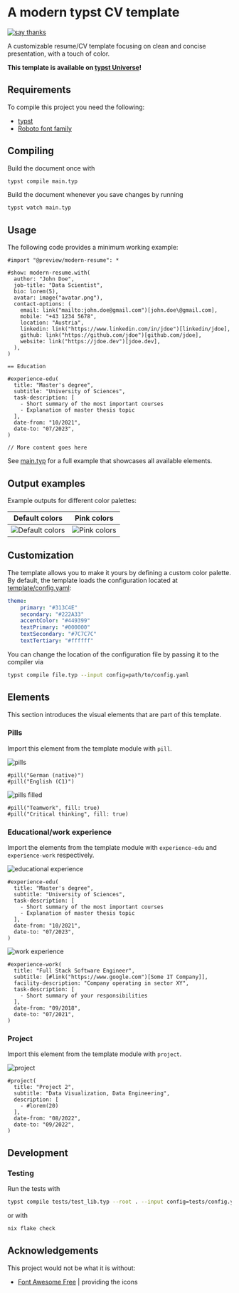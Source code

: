 # A modern typst CV template

[![say thanks](https://img.shields.io/badge/Say%20Thanks-👍-1EAEDB.svg)](https://github.com/peterpf/modern-typst-resume/stargazers)

A customizable resume/CV template focusing on clean and concise presentation, with a touch of color.

**This template is available on [typst Universe](https://typst.app/universe/package/modern-resume)!**

## Requirements

To compile this project you need the following:

- [typst](https://github.com/typst/typst)
- [Roboto font family](https://fonts.google.com/specimen/Roboto)

## Compiling

Build the document once with

```bash
typst compile main.typ
```

Build the document whenever you save changes by running

```bash
typst watch main.typ
```

## Usage

The following code provides a minimum working example:

```typst
#import "@preview/modern-resume": *

#show: modern-resume.with(
  author: "John Doe",
  job-title: "Data Scientist",
  bio: lorem(5),
  avatar: image("avatar.png"),
  contact-options: (
    email: link("mailto:john.doe@gmail.com")[john.doe\@gmail.com],
    mobile: "+43 1234 5678",
    location: "Austria",
    linkedin: link("https://www.linkedin.com/in/jdoe")[linkedin/jdoe],
    github: link("https://github.com/jdoe")[github.com/jdoe],
    website: link("https://jdoe.dev")[jdoe.dev],
  ),
)

== Education

#experience-edu(
  title: "Master's degree",
  subtitle: "University of Sciences",
  task-description: [
    - Short summary of the most important courses
    - Explanation of master thesis topic
  ],
  date-from: "10/2021",
  date-to: "07/2023",
)

// More content goes here

```

See [main.typ](./main.typ) for a full example that showcases all available elements.

## Output examples

Example outputs for different color palettes:

| Default colors | Pink colors |
|:----------------:|:-------------:|
|![Default colors](./docs/images/demo-navy-dark.png) | ![Pink colors](./docs/images/demo-pink.png)|


## Customization

The template allows you to make it yours by defining a custom color palette.
By default, the template loads the configuration located at [template/config.yaml](https://github.com/peterpf/modern-typst-resume/blob/main/template/config.yaml):

```yaml
theme:
    primary: "#313C4E"
    secondary: "#222A33"
    accentColor: "#449399"
    textPrimary: "#000000"
    textSecondary: "#7C7C7C"
    textTertiary: "#ffffff"
```

You can change the location of the configuration file by passing it to the compiler via

```bash
typst compile file.typ --input config=path/to/config.yaml
```

## Elements

This section introduces the visual elements that are part of this template.

### Pills

Import this element from the template module with `pill`.

![pills](docs/images/pills.png)

```typst
#pill("German (native)")
#pill("English (C1)")
```

![pills filled](docs/images/pills-filled.png)

```typst
#pill("Teamwork", fill: true)
#pill("Critical thinking", fill: true)
```

### Educational/work experience

Import the elements from the template module with `experience-edu` and `experience-work` respectively.

![educational experience](docs/images/educational-experience.png)

```typst
#experience-edu(
  title: "Master's degree",
  subtitle: "University of Sciences",
  task-description: [
    - Short summary of the most important courses
    - Explanation of master thesis topic
  ],
  date-from: "10/2021",
  date-to: "07/2023",
)
```

![work experience](docs/images/work-experience.png)

```typst
#experience-work(
  title: "Full Stack Software Engineer",
  subtitle: [#link("https://www.google.com")[Some IT Company]],
  facility-description: "Company operating in sector XY",
  task-description: [
    - Short summary of your responsibilities
  ],
  date-from: "09/2018",
  date-to: "07/2021",
)
```

### Project

Import this element from the template module with `project`.


![project](docs/images/project.png)

```typst
#project(
  title: "Project 2",
  subtitle: "Data Visualization, Data Engineering",
  description: [
    - #lorem(20)
  ],
  date-from: "08/2022",
  date-to: "09/2022",
)
```

## Development

### Testing

Run the tests with

```bash
typst compile tests/test_lib.typ --root . --input config=tests/config.yaml
```

or with

```bash
nix flake check
```

## Acknowledgements

This project would not be what it is without:

- [Font Awesome Free](https://github.com/FortAwesome/Font-Awesome/) | providing the icons
